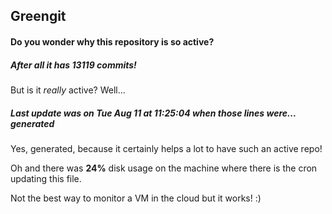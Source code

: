 ## Greengit

#### Do you wonder why this repository is so active?

##### After all it has 13119 commits!

But is it *really* active? Well...

##### Last update was on Tue Aug 11 at 11:25:04 when those lines were... generated

Yes, generated, because it certainly helps a lot to have such an active repo!

Oh and there was **24%** disk usage on the machine
where there is the cron updating this file.

Not the best way to monitor a VM in the cloud but it works! :)
